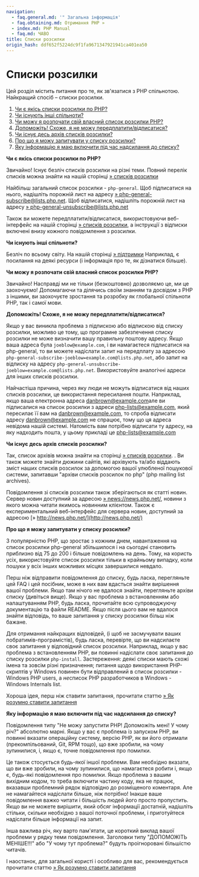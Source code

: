 ```yaml
---
navigation:
  - faq.general.md: '" Загальна інформація'
  - faq.obtaining.md: Отримання PHP »
  - index.md: PHP Manual
  - faq.md: ЧАВО
title: Списки розсилки
origin_hash: ddf652f5224dc9f1fa9671347921941ca401ea50
---
```

# Списки розсилки

Цей розділ містить питання про те, як зв'язатися з PHP спільнотою. Найкращий спосіб – списки розсилки.

1.  [Чи є якісь списки розсилки по PHP?](#faq.mailinglist.isthere)
2.  [Чи існують інші спільноти?](#faq.mailinglist.others)
3.  [Чи можу я розпочати свій власний список розсилки PHP?](#faq.mailinglist.myown)
4.  [Допоможіть! Схоже, я не можу передплатити/відписатися?](#faq.mailinglist.subscribing)
5.  [Чи існує десь архів списків розсилки?](#faq.mailinglist.archive)
6.  [Про що я можу запитувати у списку розсилки?](#faq.mailinglist.question)
7.  [Яку інформацію я маю включити під час надсилання до списку?](#faq.mailinglist.guideline)

**Чи є якісь списки розсилки по PHP?**

Звичайно! Існує безліч списків розсилки на різні теми. Повний перелік списків можна знайти на нашій сторінці [» списків розсилки](https://www.php.net/mailing-lists.php)

Найбільш загальний список розсилки - `php-general`. Щоб підписатися на нього, надішліть порожній лист на адресу [» php-general-subscribe@lists.php.net](mailto:php-general-subscribe@lists.php.net). Щоб відписатися, надішліть порожній лист на адресу [» php-general-unsubscribe@lists.php.net](mailto:php-general-unsubscribe@lists.php.net)

Також ви можете передплатити/відписатися, використовуючи веб-інтерфейс на нашій сторінці [» списків розсилки](https://www.php.net/mailing-lists.php), а інструкції з відписки включені внизу кожного повідомлення з розсилки.

**Чи існують інші спільноти?**

Безліч по всьому світу. На нашій сторінці [» підтримки](https://www.php.net/support.php) Наприклад, є посилання на деякі ресурси (і інформація про те, як дізнатися більше).

**Чи можу я розпочати свій власний список розсилки PHP?**

Звичайно! Насправді ми не тільки (безкоштовно) дозволяємо це, ми це заохочуємо! Допомагаючи та ділячись своїм знанням та досвідом з PHP з іншими, ви заохочуєте зростання та розробку як глобальної спільноти PHP, так і самої мови.

**Допоможіть! Схоже, я не можу передплатити/відписатися?**

Якщо у вас виникла проблема з підпискою або відпискою від списку розсилки, можливо це тому, що програмне забезпечення списку розсилки не може визначити вашу правильну поштову адресу. Якщо ваша адреса була `joeblow@example.com`, і ви намагаєтеся підписатися на php-general, то ви можете надіслати запит на передплату за адресою `php-general-subscribe-joeblow=example.com@lists.php.net`, або запит на відписку на адресу `php-general-unsubscribe-joeblow=example.com@lists.php.net`. Використовуйте аналогічні адреси для інших списків розсилки.

Найчастіша причина, через яку люди не можуть відписатися від наших списків розсилки, це використання пересилання пошти. Наприклад, якщо ваша електронна адреса [danbrown@example.com](mailto:danbrown@example.com)але ви підписалися на список розсилки з адреси [php-lists@example.com](mailto:php-lists@example.com), який пересилає її вам на [danbrown@example.com](mailto:danbrown@example.com), то спроба відписати адресу [danbrown@example.com](mailto:danbrown@example.com) не спрацює, тому що ця адреса невідома нашій системі. Натомість вам потрібно відписати ту адресу, на яку надходить пошта, у цьому прикладі це [php-lists@example.com](mailto:php-lists@example.com)

**Чи існує десь архів списків розсилки?**

Так, список архівів можна знайти на сторінці [» списків розсилки](https://www.php.net/mailing-lists.php). . Ви також можете знайти дюжини сайтів, які архівують та/або віддають зміст наших списків розсилок за допомогою вашої улюбленої пошукової системи, запитавши "архіви списків розсилок по php" (php mailing list archives).

Повідомлення зі списків розсилки також зберігаються як статті новин. Сервер новин доступний за адресою [» news://news.php.net/](news://news.php.net/), новини з якого можна читати якимось новинним клієнтом. Також є експериментальний веб-інтерфейс для сервера новин, доступний за адресою [» http://news.php.net/](http://news.php.net/)

**Про що я можу запитувати у списку розсилки?**

З популярністю PHP, що зростає з кожним днем, навантаження на список розсилки php-general збільшилося і на сьогодні становить приблизно від 75 до 200 і більше повідомлень на день. Тому, на користь усіх, використовуйте список розсилки тільки в крайньому випадку, коли пошуки у всіх інших можливих місцях завершилися невдало.

Перш ніж відправити повідомлення до списку, будь ласка, перегляньте цей FAQ і цей посібник, може в них вам вдасться знайти вирішення вашої проблеми. Якщо там нічого не вдалося знайти, перегляньте архіви списку (дивіться вище). Якщо у вас проблема з встановленням або налаштуванням PHP, будь ласка, прочитайте всю супроводжуючу документацію та файли README. Якщо після цього вам не вдалося знайти відповідь, то ваше запитання у списку розсилки більш ніж бажане.

Для отримання найкращих відповідей, (і щоб не засмучувати ваших побратимів-програмістів), будь ласка, перевірте, що ви надсилаєте своє запитання у відповідний список розсилки. Наприклад, якщо у вас проблема з встановленням PHP, ви повинні надіслати своє запитання до списку розсилки `php-install`. Застереження: деякі списки мають схожі імена та зовсім різні призначення; питання щодо використання PHP-скриптів у Windows повинен бути відправлений в список розсилки - Windows PHP users, а *не*список PHP разработчиков в Windows - Windows Internals list.

Хороша ідея, перш ніж ставити запитання, прочитати статтю [» Як розумно ставити запитання](http://www.catb.org/~esr/faqs/smart-questions.md)

**Яку інформацію я маю включити під час надсилання до списку?**

Повідомлення типу "Не можу запустити PHP! Допоможіть мені! У чому річ?" абсолютно марні. Якщо у вас є проблема із запуском PHP, ви повинні вказати операційну систему, версію PHP, як ви його отримали (прекомпільований, Git, RPM тощо), що вже зробили, на чому зупинилися, і, якщо є, точне повідомлення про помилки.

Це також стосується будь-якої іншої проблеми. Вам необхідно вказати, що ви вже зробили, на чому зупинилися, що намагаєтеся робити і, якщо є, будь-які повідомлення про помилки. Якщо проблема з вашим вихідним кодом, то треба включити частину коду, яка не працює, вказавши проблемний рядок відповідно до розміщеного коментаря. Але не намагайтеся надіслати більше, ніж потрібно! Інакше ваше повідомлення важко читати і більшість людей його просто пропустить. Якщо ви не можете вирішити, який обсяг інформації достатній, надішліть стільки, скільки необхідно з вашої поточної проблеми, і приготуйтеся надіслати більше інформації на запит.

Інша важлива річ, яку варто пам'ятати, це короткий виклад вашої проблеми у рядку теми повідомлення. Заголовки типу "ДОПОМОЖІТЬ МЕНІШЕ!!!" або "У чому тут проблема?" будуть проігноровані більшістю читачів.

І наостанок, для загальної користі і особливо для вас, рекомендується прочитати статтю [» Як розумно ставити запитання](http://www.catb.org/~esr/faqs/smart-questions.md)
